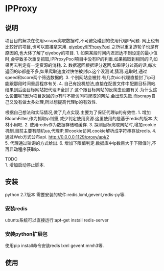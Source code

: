 # IPProxy

## 说明
  项目目的解决在使用scrapy爬取数据时,不可避免碰到的使用代理IP问题. 
  网上也有比较好的项目,也可以直接拿来用.  [qiyeboy/IPProxyPool](https://github.com/qiyeboy/IPProxyPool/) 
  之所以重复造轮子也是有原因的,也大体了解了qiyeboy的项目. 
    1. 如果某段时间内迟迟达不到设定的最小值时,会导致多次重复抓取,IPProxyPool项目中没有IP的判重.如果抓取到相同的IP,如果再去判定有一定资源的消耗. 
    2. 数据返回根据评分返回,如果评分过高的话,每次返回的ip都差不多,如果爬取速度过快怕被封ip.这个没测试,猜测.选取时,通过speed和score两个筛选数据的. 
    3. 个别网站会被封.有几次xici代理直接封了ip可能跟那段时间重启程序有关. 
    4. 自己有投机想法,直接在配置文件中配置目标网站.结果到后面目标网站把代理IP全封了.这个跟目标网站的反爬虫设置有关.为什么这么设置呢?因为项目返回的ip有时不能访问将爬取的网站.会出现失败.而scrapy自己又没有做太多处理,所以想提高代理Ip的有效性. 

  根据自己想法和实际情况,做了几点实现.主要为了保证代理ip的有效性. 
    1. 增加BloomFilter,作为抓取ip判重,减少判定使用资源.这里使用的是基于redis的版本.大材小用吧. 
    2. 使用redis作为数据存储和缓存. 
    3. 探测目标爬取网站时,增加cookie机制.目前主要有随机ua,代理IP,带cookie访问.cookie解析成字符串存放redis. 
    4. 通过Web方式公布api. http://0.0.0.0:1129/proxy/api/2  
    5. 代理通过轮询的方式给出. 
    6. 增加下限值判定.数据库中ip数目大于下限值时,不再启动程序获取ip. 

  TODO   
    1. 增加启动停止脚本.


## 安装
python 2.7版本
需要安装的软件:redis,lxml,gevent,redis-py等.

### 安装redis
ubuntu系统可以直接运行:apt-get install redis-server

### 安装python扩展包
使用pip install命令安装redis lxml gevent mmh3等.

## 使用


